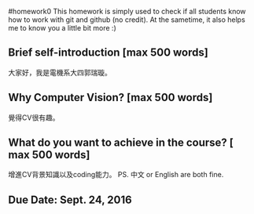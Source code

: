 #homework0
This homework is simply used to check if all students know how to work with git and github (no credit).
At the sametime, it also helps me to know you a little bit more :)

## Brief self-introduction [max 500 words]
大家好，我是電機系大四郭瑞璇。
## Why Computer Vision? [max 500 words]
覺得CV很有趣。
## What do you want to achieve in the course? [ max 500 words]
增進CV背景知識以及coding能力。
PS. 中文 or English are both fine.

## Due Date: Sept. 24, 2016
